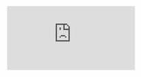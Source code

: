 <!-- Change ## at the end of the url to the pull request number -->
![Coverage Badge](https://img.shields.io/endpoint?url=https://gist.githubusercontent.com/haz/03ac305b42d7c9ad4ef3213341bf3f2f/raw/macq__pull_##.json)
